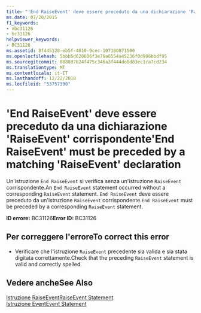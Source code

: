 ```yaml
---
title: "'End RaiseEvent' deve essere preceduto da una dichiarazione 'RaiseEvent' corrispondente"
ms.date: 07/20/2015
f1_keywords:
- vbc31126
- bc31126
helpviewer_keywords:
- BC31126
ms.assetid: 8f445128-eb5f-4610-9cec-107180871500
ms.openlocfilehash: 5bbb5d620606f3e76a6554a45236f0d906bbdf95
ms.sourcegitcommit: 0888d7b24f475c346a3f444de8d83ec1ca7cd234
ms.translationtype: MT
ms.contentlocale: it-IT
ms.lasthandoff: 12/22/2018
ms.locfileid: "53757390"
---
```

# <a name="end-raiseevent-must-be-preceded-by-a-matching-raiseevent-declaration"></a><span data-ttu-id="fe974-102">'End RaiseEvent' deve essere preceduto da una dichiarazione 'RaiseEvent' corrispondente</span><span class="sxs-lookup"><span data-stu-id="fe974-102">'End RaiseEvent' must be preceded by a matching 'RaiseEvent' declaration</span></span>
<span data-ttu-id="fe974-103">Un'istruzione `End RaiseEvent` si verifica senza un'istruzione `RaiseEvent` corrispondente.</span><span class="sxs-lookup"><span data-stu-id="fe974-103">An `End RaiseEvent` statement occurred without a corresponding `RaiseEvent` statement.</span></span> <span data-ttu-id="fe974-104">`End RaiseEvent` deve essere preceduto da un'istruzione `RaiseEvent` corrispondente.</span><span class="sxs-lookup"><span data-stu-id="fe974-104">`End RaiseEvent` must be preceded by a corresponding `RaiseEvent` statement.</span></span>  
  
 <span data-ttu-id="fe974-105">**ID errore:** BC31126</span><span class="sxs-lookup"><span data-stu-id="fe974-105">**Error ID:** BC31126</span></span>  
  
## <a name="to-correct-this-error"></a><span data-ttu-id="fe974-106">Per correggere l'errore</span><span class="sxs-lookup"><span data-stu-id="fe974-106">To correct this error</span></span>  
  
-   <span data-ttu-id="fe974-107">Verificare che l'istruzione `RaiseEvent` precedente sia valida e sia stata digitata correttamente.</span><span class="sxs-lookup"><span data-stu-id="fe974-107">Check that the preceding `RaiseEvent` statement is valid and correctly spelled.</span></span>  
  
## <a name="see-also"></a><span data-ttu-id="fe974-108">Vedere anche</span><span class="sxs-lookup"><span data-stu-id="fe974-108">See Also</span></span>  
 [<span data-ttu-id="fe974-109">Istruzione RaiseEvent</span><span class="sxs-lookup"><span data-stu-id="fe974-109">RaiseEvent Statement</span></span>](../../visual-basic/language-reference/statements/raiseevent-statement.md)  
 [<span data-ttu-id="fe974-110">Istruzione Event</span><span class="sxs-lookup"><span data-stu-id="fe974-110">Event Statement</span></span>](../../visual-basic/language-reference/statements/event-statement.md)
